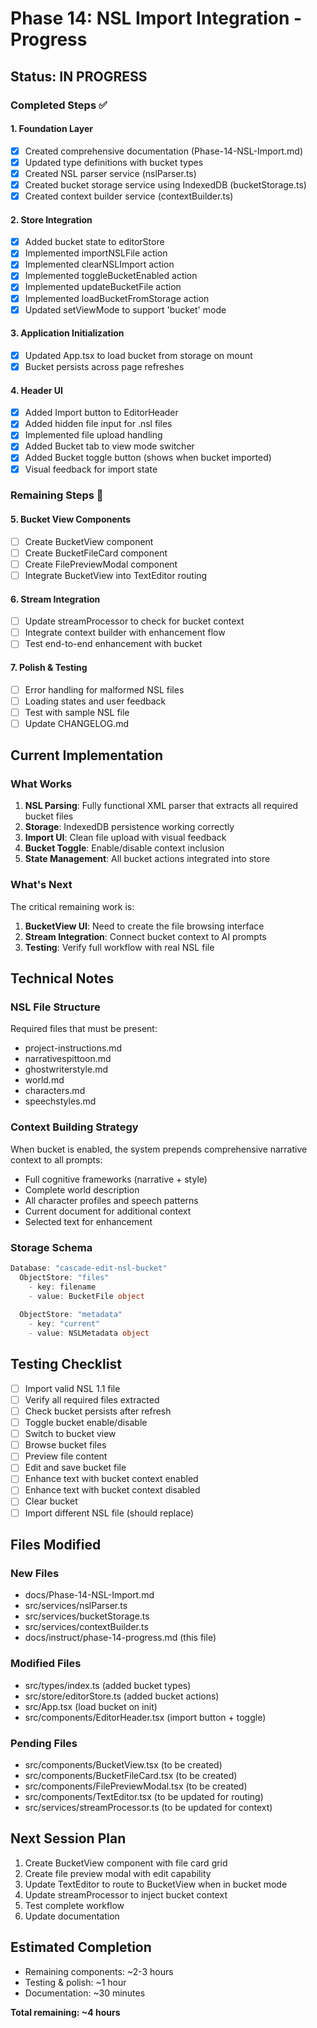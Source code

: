 # Phase 14: NSL Import Integration - Progress

## Status: IN PROGRESS

### Completed Steps ✅

#### 1. Foundation Layer
- [x] Created comprehensive documentation (Phase-14-NSL-Import.md)
- [x] Updated type definitions with bucket types
- [x] Created NSL parser service (nslParser.ts)
- [x] Created bucket storage service using IndexedDB (bucketStorage.ts)
- [x] Created context builder service (contextBuilder.ts)

#### 2. Store Integration
- [x] Added bucket state to editorStore
- [x] Implemented importNSLFile action
- [x] Implemented clearNSLImport action
- [x] Implemented toggleBucketEnabled action
- [x] Implemented updateBucketFile action
- [x] Implemented loadBucketFromStorage action
- [x] Updated setViewMode to support 'bucket' mode

#### 3. Application Initialization
- [x] Updated App.tsx to load bucket from storage on mount
- [x] Bucket persists across page refreshes

#### 4. Header UI
- [x] Added Import button to EditorHeader
- [x] Added hidden file input for .nsl files
- [x] Implemented file upload handling
- [x] Added Bucket tab to view mode switcher
- [x] Added Bucket toggle button (shows when bucket imported)
- [x] Visual feedback for import state

### Remaining Steps 🔄

#### 5. Bucket View Components
- [ ] Create BucketView component
- [ ] Create BucketFileCard component
- [ ] Create FilePreviewModal component
- [ ] Integrate BucketView into TextEditor routing

#### 6. Stream Integration
- [ ] Update streamProcessor to check for bucket context
- [ ] Integrate context builder with enhancement flow
- [ ] Test end-to-end enhancement with bucket

#### 7. Polish & Testing
- [ ] Error handling for malformed NSL files
- [ ] Loading states and user feedback
- [ ] Test with sample NSL file
- [ ] Update CHANGELOG.md

## Current Implementation

### What Works
1. **NSL Parsing**: Fully functional XML parser that extracts all required bucket files
2. **Storage**: IndexedDB persistence working correctly
3. **Import UI**: Clean file upload with visual feedback
4. **Bucket Toggle**: Enable/disable context inclusion
5. **State Management**: All bucket actions integrated into store

### What's Next
The critical remaining work is:
1. **BucketView UI**: Need to create the file browsing interface
2. **Stream Integration**: Connect bucket context to AI prompts
3. **Testing**: Verify full workflow with real NSL file

## Technical Notes

### NSL File Structure
Required files that must be present:
- project-instructions.md
- narrativespittoon.md
- ghostwriterstyle.md
- world.md
- characters.md
- speechstyles.md

### Context Building Strategy
When bucket is enabled, the system prepends comprehensive narrative context to all prompts:
- Full cognitive frameworks (narrative + style)
- Complete world description
- All character profiles and speech patterns
- Current document for additional context
- Selected text for enhancement

### Storage Schema
```typescript
Database: "cascade-edit-nsl-bucket"
  ObjectStore: "files"
    - key: filename
    - value: BucketFile object
  
  ObjectStore: "metadata"
    - key: "current"
    - value: NSLMetadata object
```

## Testing Checklist

- [ ] Import valid NSL 1.1 file
- [ ] Verify all required files extracted
- [ ] Check bucket persists after refresh
- [ ] Toggle bucket enable/disable
- [ ] Switch to bucket view
- [ ] Browse bucket files
- [ ] Preview file content
- [ ] Edit and save bucket file
- [ ] Enhance text with bucket context enabled
- [ ] Enhance text with bucket context disabled
- [ ] Clear bucket
- [ ] Import different NSL file (should replace)

## Files Modified

### New Files
- docs/Phase-14-NSL-Import.md
- src/services/nslParser.ts
- src/services/bucketStorage.ts
- src/services/contextBuilder.ts
- docs/instruct/phase-14-progress.md (this file)

### Modified Files
- src/types/index.ts (added bucket types)
- src/store/editorStore.ts (added bucket actions)
- src/App.tsx (load bucket on init)
- src/components/EditorHeader.tsx (import button + toggle)

### Pending Files
- src/components/BucketView.tsx (to be created)
- src/components/BucketFileCard.tsx (to be created)
- src/components/FilePreviewModal.tsx (to be created)
- src/components/TextEditor.tsx (to be updated for routing)
- src/services/streamProcessor.ts (to be updated for context)

## Next Session Plan

1. Create BucketView component with file card grid
2. Create file preview modal with edit capability
3. Update TextEditor to route to BucketView when in bucket mode
4. Update streamProcessor to inject bucket context
5. Test complete workflow
6. Update documentation

## Estimated Completion

- Remaining components: ~2-3 hours
- Testing & polish: ~1 hour
- Documentation: ~30 minutes

**Total remaining: ~4 hours**
